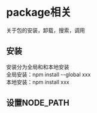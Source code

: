 # package相关

关于包的安装，卸载，搜索，调用
## 安装
安装分为全局和和本地安装  
全局安装：npm install --global xxx  
本地安装：npm install xxx  

## 设置NODE_PATH

